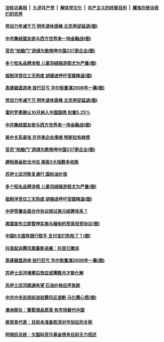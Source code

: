 ####  [法轮功真相](../../../../basic/blob/master/README.md?t=03302331) &nbsp;|&nbsp; [九评共产党](../../../../9ping.md/blob/master/README.md?t=03302331) &nbsp;|&nbsp; [解体党文化](../../../../jtdwh.md/blob/master/README.md?t=03302331)  &nbsp;|&nbsp; [共产主义的终极目的](../../../../gczydzjmd.md/blob/master/README.md?t=03302331) &nbsp;|&nbsp; [魔鬼在统治我们的世界](../../../../mgztzwmdsj.md/blob/master/README.md?t=03302331) 

#### [劳动力年减千万 明年退休高峰 北京再促延退(图)](../pages/p5/967243.md?t=03302331) 

#### [中共集结盟友欲与西方世界来一场金融战(图)](../pages/p5/967225.md?t=03302331) 

#### [官员“拍脑门”造绿欠款拖垮中国237家企业(图)](../pages/p5/967122.md?t=03302331) 

#### [多个知名品牌涉假 儿童羽绒服造假尤为严重(图)](../pages/p5/967180.md?t=03302331) 

#### [抵制洋货仅三天热度 胡锡进呼吁官媒降温(图)](../pages/p5/967174.md?t=03302331) 

#### [高盛砸盘逃命 投行巨亏 华尔街重演2008年一幕(图)](../pages/p5/967134.md?t=03302331) 

#### [劳动力年减千万 明年退休高峰 北京再促延退(图)](../pages/p5/967243.md?t=03302331) 

#### [富时罗素确认10月纳入中国国债 权重5.25%](../pages/p5/967233.md?t=03302331) 

#### [中共集结盟友欲与西方世界来一场金融战(图)](../pages/p5/967225.md?t=03302331) 

#### [美中关系紧张 在华美企处境艰 特斯拉有麻烦](../pages/p5/967220.md?t=03302331) 

#### [官员“拍脑门”造绿欠款拖垮中国237家企业(图)](../pages/p5/967122.md?t=03302331) 

#### [避险基金砍仓冲击 美股3大指数多收跌](../pages/p5/967187.md?t=03302331) 

#### [苏伊士运河恢复通行 国际油价涨](../pages/p5/967186.md?t=03302331) 

#### [多个知名品牌涉假 儿童羽绒服造假尤为严重(图)](../pages/p5/967180.md?t=03302331) 

#### [抵制洋货仅三天热度 胡锡进呼吁官媒降温(图)](../pages/p5/967174.md?t=03302331) 

#### [中伊签署全面合作协议绕过美元结算体系？](../pages/p5/967171.md?t=03302331) 

#### [美国宣布立即暂停实施与缅甸的贸易投资协议(图)](../pages/p5/967168.md?t=03302331) 

#### [中国6大国有银行联手 支付宝们危险了？(图)](../pages/p5/967150.md?t=03302331) 

#### [抖音起诉腾讯案最新进展：抖音已撤诉](../pages/p5/967135.md?t=03302331) 

#### [高盛砸盘逃命 投行巨亏 华尔街重演2008年一幕(图)](../pages/p5/967134.md?t=03302331) 

#### [苏伊士运河堵塞后效应或需数月才能化解](../pages/p5/967126.md?t=03302331) 

#### [苏伊士运河疏通有望 石油价格应声急跌](../pages/p5/967124.md?t=03302331) 

#### [中共中央巡视组进驻腾讯反垄断 马化腾心慌(图)](../pages/p5/967119.md?t=03302331) 

#### [澳洲部长：葡萄酒品质高 有市场替代中国](../pages/p5/967117.md?t=03302331) 

#### [美贸易代表：目前未准备取消对华加征的关税](../pages/p5/967115.md?t=03302331) 

#### [阿根廷总统：欠国际货币基金债务目前无力偿还](../pages/p5/967112.md?t=03302331) 

